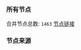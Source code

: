 ### 所有节点
合并节点总数: `1463`
[节点链接](https://raw.githubusercontent.com/rzhy1/11/master/sub/sub_merge_base64.txt)

### 节点来源